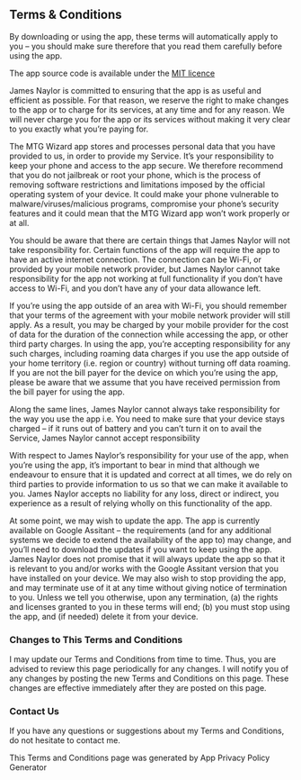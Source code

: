 ## Terms & Conditions ##
By downloading or using the app, these terms will automatically apply to you – you should make sure therefore that you read them carefully before using the app. 

The app source code is available under the [MIT licence](License.md)

James Naylor is committed to ensuring that the app is as useful and efficient as possible. For that reason, we reserve the right to make changes to the app or to charge for its services, at any time and for any reason. We will never charge you for the app or its services without making it very clear to you exactly what you’re paying for.

The MTG Wizard app stores and processes personal data that you have provided to us, in order to provide my Service. It’s your responsibility to keep your phone and access to the app secure. We therefore recommend that you do not jailbreak or root your phone, which is the process of removing software restrictions and limitations imposed by the official operating system of your device. It could make your phone vulnerable to malware/viruses/malicious programs, compromise your phone’s security features and it could mean that the MTG Wizard app won’t work properly or at all.

You should be aware that there are certain things that James Naylor will not take responsibility for. Certain functions of the app will require the app to have an active internet connection. The connection can be Wi-Fi, or provided by your mobile network provider, but James Naylor cannot take responsibility for the app not working at full functionality if you don’t have access to Wi-Fi, and you don’t have any of your data allowance left.

If you’re using the app outside of an area with Wi-Fi, you should remember that your terms of the agreement with your mobile network provider will still apply. As a result, you may be charged by your mobile provider for the cost of data for the duration of the connection while accessing the app, or other third party charges. In using the app, you’re accepting responsibility for any such charges, including roaming data charges if you use the app outside of your home territory (i.e. region or country) without turning off data roaming. If you are not the bill payer for the device on which you’re using the app, please be aware that we assume that you have received permission from the bill payer for using the app.

Along the same lines, James Naylor cannot always take responsibility for the way you use the app i.e. You need to make sure that your device stays charged – if it runs out of battery and you can’t turn it on to avail the Service, James Naylor cannot accept responsibility

With respect to James Naylor’s responsibility for your use of the app, when you’re using the app, it’s important to bear in mind that although we endeavour to ensure that it is updated and correct at all times, we do rely on third parties to provide information to us so that we can make it available to you. James Naylor accepts no liability for any loss, direct or indirect, you experience as a result of relying wholly on this functionality of the app.

At some point, we may wish to update the app. The app is currently available on Google Assitant  – the requirements (and for any additional systems we decide to extend the availability of the app to) may change, and you’ll need to download the updates if you want to keep using the app. James Naylor does not promise that it will always update the app so that it is relevant to you and/or works with the Google Assitant version that you have installed on your device. We may also wish to stop providing the app, and may terminate use of it at any time without giving notice of termination to you. Unless we tell you otherwise, upon any termination, (a) the rights and licenses granted to you in these terms will end; (b) you must stop using the app, and (if needed) delete it from your device.

### Changes to This Terms and Conditions ###

I may update our Terms and Conditions from time to time. Thus, you are advised to review this page periodically for any changes. I will notify you of any changes by posting the new Terms and Conditions on this page. These changes are effective immediately after they are posted on this page.

### Contact Us ###

If you have any questions or suggestions about my Terms and Conditions, do not hesitate to contact me.

This Terms and Conditions page was generated by App Privacy Policy Generator